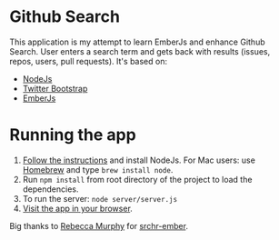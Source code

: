 # Github Search

This application is my attempt to learn EmberJs and enhance Github Search. User enters a search term
and gets back with results (issues, repos, users, pull requests).
It's based on:

- [NodeJs](http://nodejs.org/)
- [Twitter Bootstrap](http://twitter.github.com/bootstrap/)
- [EmberJs](http://emberjs.org)

# Running the app

1. [Follow the instructions](http://nodejs.org/#download) and install NodeJs.
   For Mac users: use [Homebrew](http://mxcl.github.com/homebrew/) and type `brew install node`.
2. Run `npm install` from root directory of the project to load the dependencies.
3. To run the server: `node server/server.js`
4. [Visit the app in your browser](http://localhost:9999).

Big thanks to <a href="https://github.com/rmurphey">Rebecca Murphy</a> for <a href="https://github.com/rmurphey/srchr-ember">srchr-ember</a>.